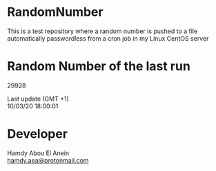 # RandomNumber    
This is a test repository where a random number is pushed to a file automatically passwordless from a cron job in my Linux CentOS server    
# Random Number of the last run   
29928
      
Last update (GMT +1)    
10/03/20 18:00:01
# Developer    
Hamdy Abou El Anein   
hamdy.aea@protonmail.com
